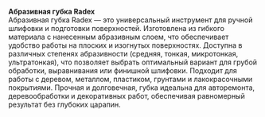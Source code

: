 **Абразивная губка Radex**  
Абразивная губка Radex — это универсальный инструмент для ручной шлифовки и подготовки поверхностей. Изготовлена из гибкого материала с нанесенным абразивным слоем, что обеспечивает удобство работы на плоских и изогнутых поверхностях. Доступна в различных степенях абразивности (средняя, тонкая, микротонкая, ультратонкая), что позволяет выбрать оптимальный вариант для грубой обработки, выравнивания или финишной шлифовки. Подходит для работы с деревом, металлом, пластиком, грунтами и лакокрасочными покрытиями. Прочная и долговечная, губка идеальна для авторемонта, деревообработки и декоративных работ, обеспечивая равномерный результат без глубоких царапин.




